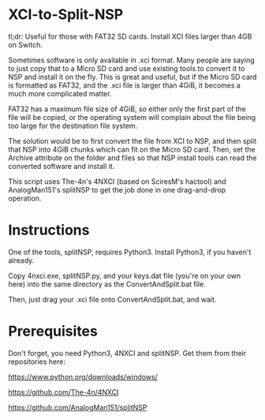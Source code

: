 # XCI-to-Split-NSP
tl;dr: Useful for those with FAT32 SD cards. Install XCI files larger than 4GB on Switch.

Sometimes software is only available in .xci format. Many people are saying to just copy that to a Micro SD card and use existing tools to convert it to NSP and install it on the fly. This is great and useful, but if the Micro SD card is formatted as FAT32, and the .xci file is larger than 4GiB, it becomes a much more complicated matter.

FAT32 has a maximum file size of 4GiB, so either only the first part of the file will be copied, or the operating system will complain about the file being too large for the destination file system.

The solution would be to first convert the file from XCI to NSP, and then split that NSP into 4GiB chunks which can fit on the Micro SD card. Then, set the Archive attribute on the folder and files so that NSP install tools can read the converted software and install it.

This script uses The-4n's 4NXCI (based on SciresM's hactool) and AnalogMan151's splitNSP to get the job done in one drag-and-drop operation.

# Instructions
One of the tools, splitNSP, requires Python3. Install Python3, if you haven't already.

Copy 4nxci.exe, splitNSP.py, and your keys.dat file (you're on your own here) into the same directory as the ConvertAndSplit.bat file.

Then, just drag your .xci file onto ConvertAndSplit.bat, and wait.

# Prerequisites
Don't forget, you need Python3, 4NXCI and splitNSP. Get them from their repositories here:

https://www.python.org/downloads/windows/

https://github.com/The-4n/4NXCI

https://github.com/AnalogMan151/splitNSP
